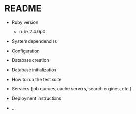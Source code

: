 # README

* Ruby version  
  * ruby 2.4.0p0
* System dependencies  

* Configuration

* Database creation

* Database initialization

* How to run the test suite

* Services (job queues, cache servers, search engines, etc.)

* Deployment instructions

* ...
